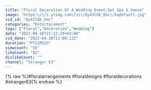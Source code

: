 ```yaml
---
title: "Floral Decoration Of A Wedding Event;Set Ups & Venue"
image: "https:\/\/i.ytimg.com\/vi\/Qy43lQk_Dnc\/hqdefault.jpg"
vid_id: "Qy43lQk_Dnc"
categories: "Entertainment"
tags: ["Floral","Decoration","Wedding"]
date: "2022-04-16T21:22:20+03:00"
vid_date: "2022-04-16T12:00:12Z"
duration: "PT11M32S"
viewcount: "55"
likeCount: "82"
dislikeCount: ""
channel: "Stranger 63"
---
```

{% raw %}#floralarrangements #floraldesigns #floraldecorations #stranger63{% endraw %}
